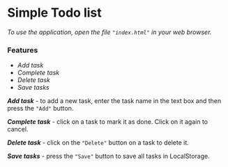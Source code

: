 # Simple Todo list

_To use the application, open the file ```"index.html"``` in your web browser._

### Features
- _Add task_
- _Complete task_
- _Delete task_
- _Save tasks_

___Add task___ - to add a new task, enter the task name in the text box and then press the ```"Add"``` button.

___Complete task___ - click on a task to mark it as done. Click on it again to cancel.

___Delete task___ - click on the ```"Delete"``` button on a task to delete it.

___Save tasks___ - press the ```"Save"``` button to save all tasks in LocalStorage.